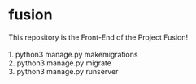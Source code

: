 # fusion
This repository is the Front-End of the Project Fusion!
<br>
<br>1. python3 manage.py makemigrations
<br>2. python3 manage.py migrate
<br>3. python3 manage.py runserver
